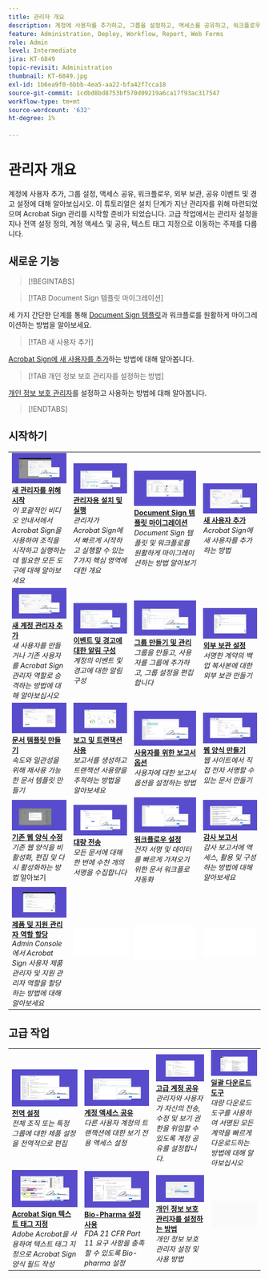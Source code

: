 ```yaml
---
title: 관리자 개요
description: 계정에 사용자를 추가하고, 그룹을 설정하고, 액세스를 공유하고, 워크플로우, 외부 보관, 공유 이벤트 및 경고를 설정하는 기본적인 방법에 대해 알아봅니다.
feature: Administration, Deploy, Workflow, Report, Web Forms
role: Admin
level: Intermediate
jira: KT-6849
topic-revisit: Administration
thumbnail: KT-6849.jpg
exl-id: 1b6ea9f0-6bbb-4ea5-aa22-bfa42f7cca18
source-git-commit: 1cdbd8bd8753bf570d09219a6ca17f93ac317547
workflow-type: tm+mt
source-wordcount: '632'
ht-degree: 1%

---
```


# 관리자 개요

계정에 사용자 추가, 그룹 설정, 액세스 공유, 워크플로우, 외부 보관, 공유 이벤트 및 경고 설정에 대해 알아보십시오. 이 튜토리얼은 설치 단계가 지난 관리자를 위해 마련되었으며 Acrobat Sign 관리를 시작할 준비가 되었습니다. 고급 작업에서는 관리자 설정을 지나 전역 설정 정의, 계정 액세스 및 공유, 텍스트 태그 지정으로 이동하는 주제를 다룹니다.

## 새로운 기능

>[!BEGINTABS]

>[!TAB Document Sign 템플릿 마이그레이션]

세 가지 간단한 단계를 통해 [Document Sign 템플릿](docusign-templates.md)과 워크플로를 원활하게 마이그레이션하는 방법을 알아보세요.

>[!TAB 새 사용자 추가]

[Acrobat Sign에 새 사용자를 추가](add-users-to-your-account.md)하는 방법에 대해 알아봅니다.

>[!TAB 개인 정보 보호 관리자를 설정하는 방법]

[개인 정보 보호 관리자](privacy.md)를 설정하고 사용하는 방법에 대해 알아봅니다.

>[!ENDTABS]

## 시작하기

<table style="table-layout:fixed">
<tr>
  <td>
    <a href="get-started-admin.md">
      <img alt="새 관리자를 위해 시작하기" src="../assets/get-started-admin.png" />
    </a>
    <div>
    <a href="get-started-admin.md"><strong>새 관리자를 위해 시작</strong></a>
    </div>
    <em>이 포괄적인 비디오 안내서에서 Acrobat Sign을 사용하여 조직을 시작하고 실행하는 데 필요한 모든 도구에 대해 알아보세요</em>
    <br>
  </td>
  <td>
    <a href="up-and-running-admin.md">
      <img alt="관리자를 위한 실행" src="../assets/up-and-running.png" />
    </a>
    <div>
    <a href="up-and-running-admin.md"><strong>관리자용 설치 및 실행</strong></a>
    </div>
    <em>관리자가 Acrobat Sign에서 빠르게 시작하고 실행할 수 있는 7가지 핵심 영역에 대한 개요</em>
    <br>
  </td>
  <td>
    <a href="docusign-templates.md">
      <img alt="Document Sign 템플릿 마이그레이션" src="../assets/migrate-templates.png" />
    </a>
    <div>
    <a href="docusign-templates.md"><strong>Document Sign 템플릿 마이그레이션</strong></a>
    </div>
    <em>Document Sign 템플릿 및 워크플로를 원활하게 마이그레이션하는 방법 알아보기</em>
    <br>
  </td>
  <td>
    <a href="add-users-to-your-account.md">
      <img alt="새 사용자 추가" src="../assets/add-user.png" />
    </a>
    <div>
    <a href="add-users-to-your-account.md"><strong>새 사용자 추가</strong></a>
    </div>
    <em>Acrobat Sign에 새 사용자를 추가하는 방법</em>
    <br>
  </td>
</tr>
<tr>
  <td>
    <a href="add-admin.md">
      <img alt="새 계정 관리자 추가" src="../assets/add-admin.png" />
    </a>
    <div>
    <a href="add-admin.md"><strong>새 계정 관리자 추가</strong></a>
    </div>
    <em>새 사용자를 만들거나 기존 사용자를 Acrobat Sign 관리자 역할로 승격하는 방법에 대해 알아보십시오</em>
    <br>
  </td>
  <td>
      <a href="set-up-shared-events-and-alert.md">
        <img alt="공유 이벤트 및 경고 설정" src="../assets/notifications.png" />
      </a>
      <div>
      <a href="set-up-shared-events-and-alert.md"><strong>이벤트 및 경고에 대한 알림 구성</strong></a>
      </div>
      <em>계정의 이벤트 및 경고에 대한 알림 구성</em>
      <br>
    </td>
    <td>
      <a href="create-and-manage-groups.md">
        <img alt="그룹 생성 및 관리" src="../assets/groups.png" />
      </a>
      <div>
      <a href="create-and-manage-groups.md"><strong>그룹 만들기 및 관리</strong></a>
      </div>
      <em>그룹을 만들고, 사용자를 그룹에 추가하고, 그룹 설정을 편집합니다</em>
      <br>
    </td>
    <td>
      <a href="set-up-your-external-archive.md">
        <img alt="외부 보관 설정" src="../assets/external-archive.png" />
      </a>
      <div>
      <a href="set-up-your-external-archive.md"><strong>외부 보관 설정</strong></a>
      </div>
      <em>서명한 계약의 백업 복사본에 대한 외부 보관 만들기</em>
      <br>
    </td>
</tr>
<tr>
  <td>
    <a href="../sign-advanced-users/create-a-template.md">
      <img alt="문서 템플릿 만들기" src="../assets/create-template.png" />
    </a>
    <div>
    <a href="../sign-advanced-users/create-a-template.md"><strong>문서 템플릿 만들기</strong></a>
    </div>
    <em>속도와 일관성을 위해 재사용 가능한 문서 템플릿 만들기</em>
    <br>
  </td>
  <td>
    <a href="../sign-advanced-users/creating-a-report.md">
      <img alt="보고 및 트랜잭션 사용" src="../assets/reporting.png" />
    </a>
    <div>
    <a href="../sign-advanced-users/creating-a-report.md"><strong>보고 및 트랜잭션 사용</strong></a>
    </div>
    <em>보고서를 생성하고 트랜잭션 사용량을 추적하는 방법을 알아보세요</em>
    <br>
  </td>
  <td>
    <a href="report-options.md">
      <img alt="사용자를 위한 보고서 옵션" src="../assets/report-options.png" />
    </a>
    <div>
    <a href="report-options.md"><strong>사용자를 위한 보고서 옵션</strong></a>
    </div>
    <em>사용자에 대한 보고서 옵션을 설정하는 방법</em>
    <br>
  </td>
  <td>
    <a href="../sign-advanced-users/webform.md">
      <img alt="웹 양식 만들기" src="../assets/web-form.png" />
    </a>
    <div>
    <a href="../sign-advanced-users/webform.md"><strong>웹 양식 만들기</strong></a>
    </div>
    <em>웹 사이트에서 직접 전자 서명할 수 있는 문서 만들기</em>
    <br>
  </td>
</tr>  
<tr>
   <td>
    <a href="../sign-advanced-users/modify-webform.md">
      <img alt="기존 웹 양식 수정" src="../assets/modify-web-form.png" />
    </a>
    <div>
    <a href="../sign-advanced-users/modify-webform.md"><strong>기존 웹 양식 수정</strong></a>
    </div>
    <em>기존 웹 양식을 비활성화, 편집 및 다시 활성화하는 방법</em> 알아보기
    <br>
  </td>
  <td>
    <a href="../sign-advanced-users/megasign.md">
      <img alt="대량 전송" src="../assets/send-in-bulk.png" />
    </a>
    <div>
    <a href="../sign-advanced-users/megasign.md"><strong>대량 전송</strong></a>
    </div>
    <em>모든 문서에 대해 한 번에 수천 개의 서명을 수집합니다</em>
    <br>
  </td>
  <td>
    <a href="building-a-custom-workflow.md">
      <img alt="워크플로우 설정" src="../assets/workflow.png" />
    </a>
    <div>
    <a href="building-a-custom-workflow.md"><strong>워크플로우 설정</strong></a>
    </div>
    <em>전자 서명 및 데이터를 빠르게 가져오기 위한 문서 워크플로 자동화</em>
    <br>
  </td>
  <td>
    <a href="audit-reports.md">
      <img alt="감사 보고서" src="../assets/audit-report.png" />
    </a>
    <div>
    <a href="audit-reports.md"><strong>감사 보고서</strong></a>
    </div>
    <em>감사 보고서에 액세스, 활용 및 구성하는 방법에 대해 알아보세요</em>
    <br>
  </td>
</tr>
<tr>
    <td>
      <a href="promote-admin.md">
        <img alt="제품 및 지원 관리자 역할 할당" src="../assets/assign-product.png" />
      </a>
      <div>
      <a href="promote-admin.md"><strong>제품 및 지원 관리자 역할 할당</strong></a>
      </div>
      <em>Admin Console에서 Acrobat Sign 사용자 제품 관리자 및 지원 관리자 역할을 할당하는 방법에 대해 알아보세요</em>
      <br>
    </td>
    <td>
      <img alt="스페이서" src="../assets/Whitespacer.png" />
      <div>
      <br>
    </td>
    <td>
      <img alt="스페이서" src="../assets/Whitespacer.png" />
      <div>
      <br>
    </td>
    <td>
      <img alt="스페이서" src="../assets/Whitespacer.png" />
      <div>
      <br>
    </td>
</tr>    
</table>

## 고급 작업

<table style="table-layout:fixed">
<tr>
  <td>
    <a href="learn-about-global-settings.md">
      <img alt="전역 설정" src="../assets/global-settings.png">
    </a>
    <div>
    <a href="learn-about-global-settings.md"><strong>전역 설정</strong></a>
    </div>
    <em>전체 조직 또는 특정 그룹에 대한 제품 설정을 전역적으로 편집</em>
    <br>
  </td>
  <td>
    <a href="share-account-access.md">
      <img alt="계정 액세스 공유" src="../assets/sharing.png" />
    </a>  
    <div>
    <a href="share-account-access.md"><strong>계정 액세스 공유</strong></a>
    </div>
    <em>다른 사용자 계정의 트랜잭션에 대한 보기 전용 액세스 설정</em>
    <br>
  </td>
  <td>
    <a href="advanced-account-sharing.md">
      <img alt="고급 계정 공유" src="../assets/advanced-sharing.png" />
    </a>
    <div>
    <a href="advanced-account-sharing.md"><strong>고급 계정 공유</strong></a>
    </div>
    <em>관리자와 사용자가 자신의 전송, 수정 및 보기 권한을 위임할 수 있도록 계정 공유를 설정합니다.</em>
    <br>
  </td>
  <td>
    <a href="bulk-download-tool.md">
      <img alt="일괄 다운로드 도구" src="../assets/bulk-download.png" />
    </a>
    <div>
    <a href="bulk-download-tool.md"><strong>일괄 다운로드 도구</strong></a>
    </div>
    <em>대량 다운로드 도구를 사용하여 서명된 모든 계약을 빠르게 다운로드하는 방법에 대해 알아보십시오</em>
    <br>
  </td> 
</tr>
<tr>
   <td>
     <a href="../sign-advanced-users/adobe-sign-text-tagging.md">
      <img alt="Acrobat Sign 텍스트 태그 지정" src="../assets/tagging.png" />
    </a>
    <div>
    <a href="../sign-advanced-users/adobe-sign-text-tagging.md"><strong>Acrobat Sign 텍스트 태그 지정</strong></a>
    <div>
    <em>Adobe Acrobat을 사용하여 텍스트 태그 지정으로 Acrobat Sign 양식 필드 작성</em>
    <br>
  </td>
  <td>
    <a href="use-bio-pharma-settings.md">
      <img alt="Bio-Pharma 설정 사용" src="../assets/bio-settings.png" />
    </a>
    <div>
    <a href="use-bio-pharma-settings.md"><strong>Bio-Pharma 설정 사용</strong></a>
    </div>
    <em>FDA 21 CFR Part 11 요구 사항을 충족할 수 있도록 Bio-pharma 설정</em>
    <br>
  </td>
  <td>
    <a href="privacy.md">
      <img alt="개인 정보 보호 관리자 설정 방법" src="../assets/privacy-admin.png" />
    </a>
    <div>
    <a href="privacy.md"><strong>개인 정보 보호 관리자를 설정하는 방법</strong></a>
    </div>
    <em>개인 정보 보호 관리자 설정 및 사용 방법</em>
    <br>
  </td>
  <td>
    <img alt="스페이서" src="../assets/Grayspacer.png" />
    <div>
    <br>
  </td>
</tr>
</table>
